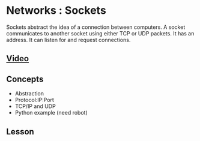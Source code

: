 # Networks : Sockets
Sockets abstract the idea of a connection between computers. A socket communicates to another socket using either TCP or UDP packets. It has an address. It can listen for and request connections.

## [Video]()

## Concepts
- Abstraction
- Protocol:IP:Port
- TCP/IP and UDP
- Python example (need robot)

## Lesson

